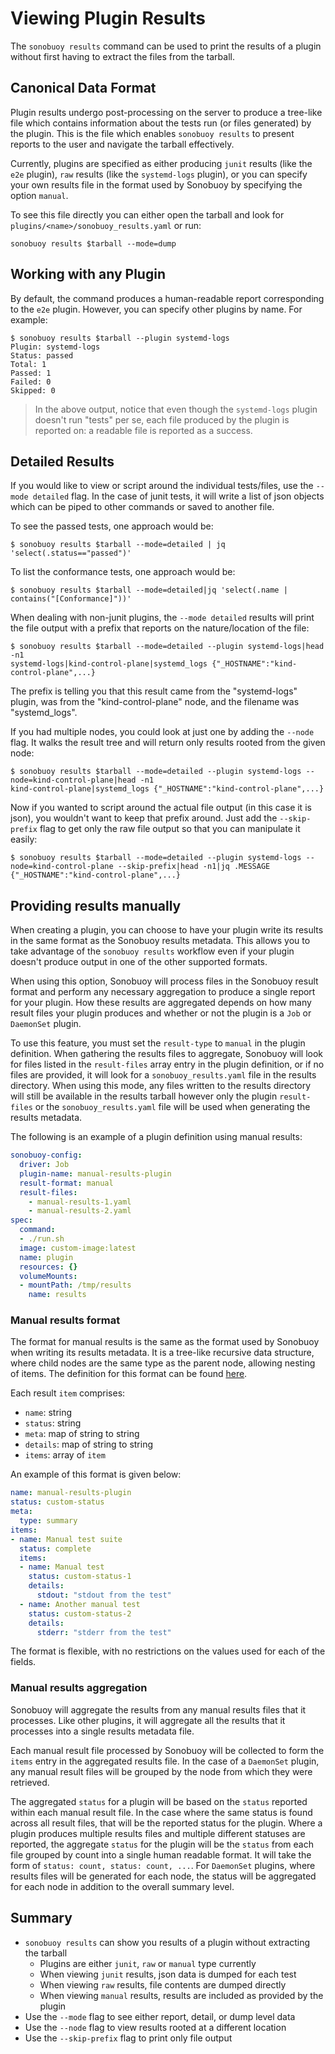 # Viewing Plugin Results

The `sonobuoy results` command can be used to print the results of a plugin without first having to extract the files from the tarball.

## Canonical Data Format

Plugin results undergo post-processing on the server to produce a tree-like file which contains information about the tests run (or files generated) by the plugin. This is the file which enables `sonobuoy results` to present reports to the user and navigate the tarball effectively.

Currently, plugins are specified as either producing `junit` results (like the `e2e` plugin), `raw` results (like the `systemd-logs` plugin), or you can specify your own results file in the format used by Sonobuoy by specifying the option `manual`.

To see this file directly you can either open the tarball and look for `plugins/<name>/sonobuoy_results.yaml` or run:

```
sonobuoy results $tarball --mode=dump
```

## Working with any Plugin

By default, the command produces a human-readable report corresponding to the `e2e` plugin. However, you can specify other plugins by name. For example:

```
$ sonobuoy results $tarball --plugin systemd-logs
Plugin: systemd-logs
Status: passed
Total: 1
Passed: 1
Failed: 0
Skipped: 0
```

> In the above output, notice that even though the `systemd-logs` plugin doesn't run "tests" per se, each file produced by the plugin is reported on: a readable file is reported as a success.

## Detailed Results

If you would like to view or script around the individual tests/files, use the `--mode detailed` flag. In the case of junit tests, it will write a list of json objects which can be piped to other commands or saved to another file.

To see the passed tests, one approach would be:

```
$ sonobuoy results $tarball --mode=detailed | jq 'select(.status=="passed")'
```

To list the conformance tests, one approach would be:

```
$ sonobuoy results $tarball --mode=detailed|jq 'select(.name | contains("[Conformance]"))'
```

When dealing with non-junit plugins, the `--mode detailed` results will print the file output with a prefix that reports on the nature/location of the file:

```
$ sonobuoy results $tarball --mode=detailed --plugin systemd-logs|head -n1
systemd-logs|kind-control-plane|systemd_logs {"_HOSTNAME":"kind-control-plane",...}
```

The prefix is telling you that this result came from the "systemd-logs" plugin, was from the "kind-control-plane" node, and the filename was "systemd_logs".

If you had multiple nodes, you could look at just one by adding the `--node` flag. It walks the result tree and will return only results rooted from the given node:

```
$ sonobuoy results $tarball --mode=detailed --plugin systemd-logs --node=kind-control-plane|head -n1
kind-control-plane|systemd_logs {"_HOSTNAME":"kind-control-plane",...}
```

Now if you wanted to script around the actual file output (in this case it is json), you wouldn't want to keep that prefix around. Just add the `--skip-prefix` flag to get only the raw file output so that you can manipulate it easily:

```
$ sonobuoy results $tarball --mode=detailed --plugin systemd-logs --node=kind-control-plane --skip-prefix|head -n1|jq .MESSAGE
{"_HOSTNAME":"kind-control-plane",...}
```

## Providing results manually

When creating a plugin, you can choose to have your plugin write its results in the same format as the Sonobuoy results metadata.
This allows you to take advantage of the `sonobuoy results` workflow even if your plugin doesn't produce output in one of the other supported formats.

When using this option, Sonobuoy will process files in the Sonobuoy result format and perform any necessary aggregation to produce a single report for your plugin.
How these results are aggregated depends on how many result files your plugin produces and whether or not the plugin is a `Job` or `DaemonSet` plugin.

To use this feature, you must set the `result-type` to `manual` in the plugin definition.
When gathering the results files to aggregate, Sonobuoy will look for files listed in the `result-files` array entry in the plugin definition, or if no files are provided, it will look for a `sonobuoy_results.yaml` file in the results directory.
When using this mode, any files written to the results directory will still be available in the results tarball however only the plugin `result-files` or the `sonobuoy_results.yaml` file will be used when generating the results metadata.

The following is an example of a plugin definition using manual results:

```yaml
sonobuoy-config:
  driver: Job
  plugin-name: manual-results-plugin
  result-format: manual
  result-files:
    - manual-results-1.yaml
    - manual-results-2.yaml
spec:
  command:
  - ./run.sh
  image: custom-image:latest
  name: plugin
  resources: {}
  volumeMounts:
  - mountPath: /tmp/results
    name: results
```

### Manual results format

The format for manual results is the same as the format used by Sonobuoy when writing its results metadata.
It is a tree-like recursive data structure, where child nodes are the same type as the parent node, allowing nesting of items.
The definition for this format can be found [here](https://github.com/vmware-tanzu/sonobuoy/blob/v0.18.0/pkg/client/results/processing.go#L91-L100).

Each result `item` comprises:

 * `name`: string
 * `status`: string
 * `meta`: map of string to string
 * `details`: map of string to string
 * `items`: array of `item`

An example of this format is given below:

```yaml
name: manual-results-plugin
status: custom-status
meta:
  type: summary
items:
- name: Manual test suite
  status: complete
  items:
  - name: Manual test
    status: custom-status-1
    details:
      stdout: "stdout from the test"
  - name: Another manual test
    status: custom-status-2
    details:
      stderr: "stderr from the test"
```

The format is flexible, with no restrictions on the values used for each of the fields.

### Manual results aggregation

Sonobuoy will aggregate the results from any manual results files that it processes.
Like other plugins, it will aggregate all the results that it processes into a single results metadata file.

Each manual result file processed by Sonobuoy will be collected to form the `items` entry in the aggregated results file.
In the case of a `DaemonSet` plugin, any manual result files will be grouped by the node from which they were retrieved.

The aggregated `status` for a plugin will be based on the `status` reported within each manual result file.
In the case where the same status is found across all result files, that will be the reported status for the plugin.
Where a plugin produces multiple results files and multiple different statuses are reported, the aggregate `status` for the plugin will be the `status` from each file grouped by count into a single human readable format.
It will take the form of `status: count, status: count, ...`.
For `DaemonSet` plugins, where results files will be generated for each node, the status will be aggregated for each node in addition to the overall summary level.

## Summary

 - `sonobuoy results` can show you results of a plugin without extracting the tarball
   - Plugins are either `junit`, `raw` or `manual` type currently
   - When viewing `junit` results, json data is dumped for each test
   - When viewing `raw` results, file contents are dumped directly
   - When viewing `manual` results, results are included as provided by the plugin
 - Use the `--mode` flag to see either report, detail, or dump level data
 - Use the `--node` flag to view results rooted at a different location
 - Use the `--skip-prefix` flag to print only file output